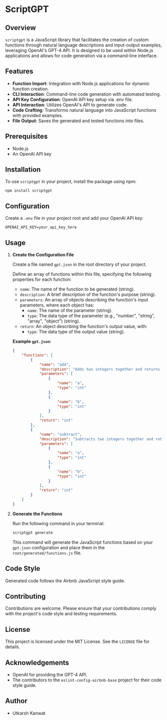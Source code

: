 # ScriptGPT

## Overview
`scriptgpt` is a JavaScript library that facilitates the creation of custom functions through natural language descriptions and input-output examples, leveraging OpenAI's GPT-4 API. It is designed to be used within Node.js applications and allows for code generation via a command-line interface.

## Features
- **Function Import**: Integration with Node.js applications for dynamic function creation.
- **CLI Interaction**: Command-line code generation with automated testing.
- **API Key Configuration**: OpenAI API key setup via .env file.
- **API Interaction**: Utilizes OpenAI's API to generate code.
- **Code Crafting**: Transforms natural language into JavaScript functions with provided examples.
- **File Output**: Saves the generated and tested functions into files.

## Prerequisites
- Node.js
- An OpenAI API key

## Installation
To use `scriptgpt` in your project, install the package using npm:

```
npm install scriptgpt
```

## Configuration
Create a `.env` file in your project root and add your OpenAI API key:

```
OPENAI_API_KEY=your_api_key_here
```

## Usage

1. **Create the Configuration File**

    Create a file named `gpt.json` in the root directory of your project.

    Define an array of functions within this file, specifying the following properties for each function:
    
    - `name`: The name of the function to be generated (string).
    - `description`: A brief description of the function's purpose (string).
    - `parameters`: An array of objects describing the function's input parameters, where each object has:
        - `name`: The name of the parameter (string).
        - `type`: The data type of the parameter (e.g., "number", "string", "array", "object") (string).
    - `return`: An object describing the function's output value, with:
        - `type`: The data type of the output value (string).

    **Example `gpt.json`:**
    
    ```json
    {
        "functions": [
            {
                "name": "add",
                "description": "Adds two integers together and returns values",
                "parameters": [
                    {
                        "name": "a",
                        "type": "int"
                    },
                    {
                        "name": "b",
                        "type": "int"
                    }
                ],
                "return": "int"
            },
            {
                "name": "subtract",
                "description": "Subtracts two integers together and returns values",
                "parameters": [
                    {
                        "name": "a",
                        "type": "int"
                    },
                    {
                        "name": "b",
                        "type": "int"
                    }
                ],
                "return": "int"
            }
        ]
    }
    ```

2. **Generate the Functions**

    Run the following command in your terminal:

    ```bash
    scriptgpt generate
    ```

    This command will generate the JavaScript functions based on your `gpt.json` configuration and place them in the `root/generated/functions.js` file.





## Code Style
Generated code follows the Airbnb JavaScript style guide.

## Contributing
Contributions are welcome. Please ensure that your contributions comply with the project's code style and testing requirements.

## License
This project is licensed under the MIT License. See the `LICENSE` file for details.

## Acknowledgements
- OpenAI for providing the GPT-4 API.
- The contributors to the `eslint-config-airbnb-base` project for their code style guide.

## Author
- Utkarsh Kanwat
